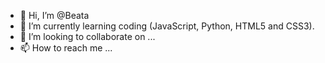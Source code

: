 - 👋 Hi, I’m @Beata
- 🌱 I’m currently learning coding (JavaScript, Python, HTML5 and CSS3).
- 💞️ I’m looking to collaborate on ...
- 📫 How to reach me ...

<!---
Beata77/Beata77 is a ✨ special ✨ repository because its `README.md` (this file) appears on your GitHub profile.
You can click the Preview link to take a look at your changes.
--->
